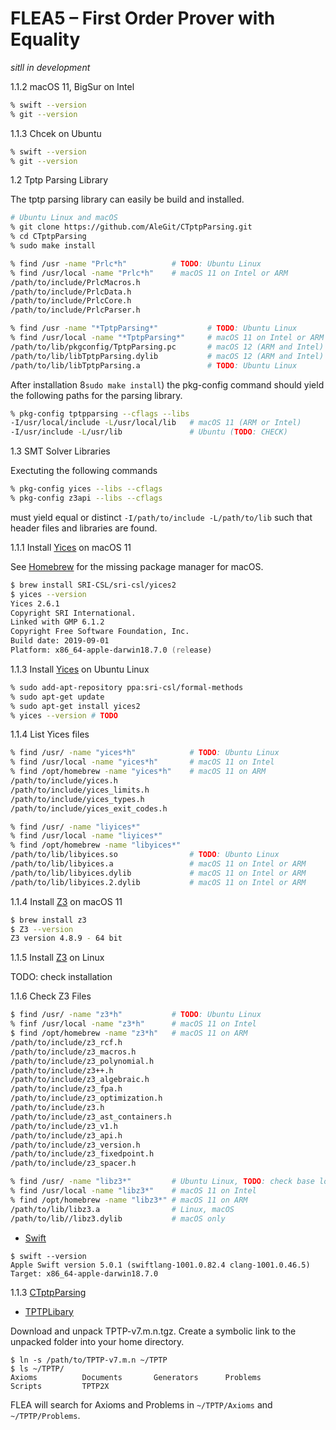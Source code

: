 # FLEA5 – First Order Prover with Equality

_sitll in development_



1.1.2 macOS 11, BigSur on Intel

```zsh
% swift --version
% git --version
```

1.1.3 Chcek on Ubuntu

```zsh
% swift --version
% git --version
```

1.2 Tptp Parsing Library

The tptp parsing library can easily be build and installed.

```zsh
# Ubuntu Linux and macOS
% git clone https://github.com/AleGit/CTptpParsing.git
% cd CTptpParsing
% sudo make install

% find /usr -name "Prlc*h"          # TODO: Ubuntu Linux
% find /usr/local -name "Prlc*h"    # macOS 11 on Intel or ARM
/path/to/include/PrlcMacros.h     
/path/to/include/PrlcData.h
/path/to/include/PrlcCore.h
/path/to/include/PrlcParser.h

% find /usr -name "*TptpParsing*"           # TODO: Ubuntu Linux
% find /usr/local -name "*TptpParsing*"     # macOS 11 on Intel or ARM
/path/to/lib/pkgconfig/TptpParsing.pc       # macOS 12 (ARM and Intel)
/path/to/lib/libTptpParsing.dylib           # macOS 12 (ARM and Intel)
/path/to/lib/libTptpParsing.a               # TODO: Ubuntu Linux
```

After installation 8`sudo make install`) the pkg-config command should yield the following paths for the parsing library.

```zsh
% pkg-config tptpparsing --cflags --libs
-I/usr/local/include -L/usr/local/lib   # macOS 11 (ARM or Intel)
-I/usr/include -L/usr/lib               # Ubuntu (TODO: CHECK)
```


1.3 SMT Solver Libraries

Exectuting the following commands

```zsh
% pkg-config yices --libs --cflags
% pkg-config z3api --libs --cflags
```

must yield equal or distinct
`-I/path/to/include -L/path/to/lib`
such that header files and libraries are found.

1.1.1 Install [Yices](http://yices.csl.sri.com) on macOS 11

See [Homebrew](https://brew.sh) for the missing package manager for macOS.

```zsh
$ brew install SRI-CSL/sri-csl/yices2 
$ yices --version
Yices 2.6.1
Copyright SRI International.
Linked with GMP 6.1.2
Copyright Free Software Foundation, Inc.
Build date: 2019-09-01
Platform: x86_64-apple-darwin18.7.0 (release)
```

1.1.3 Install [Yices](http://yices.csl.sri.com) on Ubuntu Linux

```zsh
% sudo add-apt-repository ppa:sri-csl/formal-methods
% sudo apt-get update
% sudo apt-get install yices2
% yices --version # TODO
```

1.1.4 List Yices files

```zsh
% find /usr/ -name "yices*h"            # TODO: Ubuntu Linux
% find /usr/local -name "yices*h"       # macOS 11 on Intel
% find /opt/homebrew -name "yices*h"    # macOS 11 on ARM
/path/to/include/yices.h             
/path/to/include/yices_limits.h      
/path/to/include/yices_types.h       
/path/to/include/yices_exit_codes.h  

% find /usr/ -name "liyices*"
% find /usr/local -name "liyices*"
% find /opt/homebrew -name "libyices*"
/path/to/lib/libyices.so                # TODO: Ubunto Linux
/path/to/lib/libyices.a                 # macOS 11 on Intel or ARM
/path/to/lib/libyices.dylib             # macOS 11 on Intel or ARM
/path/to/lib/libyices.2.dylib           # macOS 11 on Intel or ARM
```

1.1.4 Install [Z3](https://github.com/Z3Prover/z3) on macOS 11

```zsh
$ brew install z3
$ Z3 --version
Z3 version 4.8.9 - 64 bit
```

1.1.5 Install [Z3](https://github.com/Z3Prover/z3) on Linux

TODO: check installation

1.1.6 Check Z3 Files

```bash
$ find /usr/ -name "z3*h"           # TODO: Ubuntu Linux
% finf /usr/local -name "z3*h"      # macOS 11 on Intel
$ find /opt/homebrew -name "z3*h"   # macOS 11 on ARM
/path/to/include/z3_rcf.h
/path/to/include/z3_macros.h
/path/to/include/z3_polynomial.h
/path/to/include/z3++.h
/path/to/include/z3_algebraic.h
/path/to/include/z3_fpa.h
/path/to/include/z3_optimization.h
/path/to/include/z3.h
/path/to/include/z3_ast_containers.h
/path/to/include/z3_v1.h
/path/to/include/z3_api.h
/path/to/include/z3_version.h
/path/to/include/z3_fixedpoint.h
/path/to/include/z3_spacer.h

% find /usr/ -name "libz3*"         # Ubuntu Linux, TODO: check base location
% find /usr/local -name "libz3*"    # macOS 11 on Intel
% find /opt/homebrew -name "libz3*" # macOS 11 on ARM
/path/to/lib/libz3.a                # Linux, macOS
/path/to/lib//libz3.dylib           # macOS only
```

- [Swift](https://swift.org/)
```
$ swift --version
Apple Swift version 5.0.1 (swiftlang-1001.0.82.4 clang-1001.0.46.5)
Target: x86_64-apple-darwin18.7.0
```

1.1.3 [CTptpParsing](/https://github.com/AleGit/CTptpParsing)



- [TPTPLibary](http://www.tptp.org)

Download and unpack TPTP-v7.m.n.tgz.
Create a symbolic link to the unpacked folder into your home directory.
```
$ ln -s /path/to/TPTP-v7.m.n ~/TPTP
$ ls ~/TPTP/
Axioms          Documents       Generators      Problems        Scripts         TPTP2X
```

FLEA will search for Axioms and Problems in `~/TPTP/Axioms` and `~/TPTP/Problems`.

